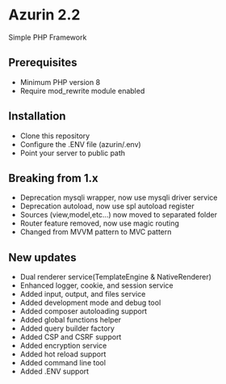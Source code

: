 # Azurin 2.2
Simple PHP Framework

## Prerequisites
- Minimum PHP version 8
- Require mod_rewrite module enabled

## Installation
- Clone this repository
- Configure the .ENV file (azurin/.env)
- Point your server to public path

## Breaking from 1.x
- Deprecation mysqli wrapper, now use mysqli driver service
- Deprecation autoload, now use spl autoload register
- Sources (view,model,etc...) now moved to separated folder
- Router feature removed, now use magic routing
- Changed from MVVM pattern to MVC pattern

## New updates
- Dual renderer service(TemplateEngine & NativeRenderer)
- Enhanced logger, cookie, and session service
- Added input, output, and files service
- Added development mode and debug tool
- Added composer autoloading support
- Added global functions helper
- Added query builder factory
- Added CSP and CSRF support
- Added encryption service
- Added hot reload support
- Added command line tool
- Added .ENV support
